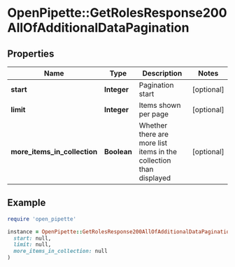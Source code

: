 # OpenPipette::GetRolesResponse200AllOfAdditionalDataPagination

## Properties

| Name | Type | Description | Notes |
| ---- | ---- | ----------- | ----- |
| **start** | **Integer** | Pagination start | [optional] |
| **limit** | **Integer** | Items shown per page | [optional] |
| **more_items_in_collection** | **Boolean** | Whether there are more list items in the collection than displayed | [optional] |

## Example

```ruby
require 'open_pipette'

instance = OpenPipette::GetRolesResponse200AllOfAdditionalDataPagination.new(
  start: null,
  limit: null,
  more_items_in_collection: null
)
```

